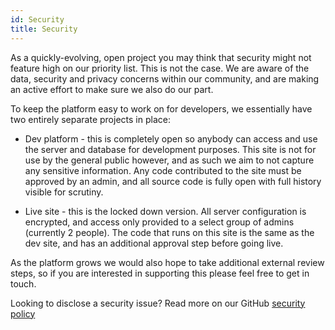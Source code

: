 ```yaml
---
id: Security
title: Security
---
```


As a quickly-evolving, open project you may think that security might not feature high on our priority list. This is not the case. We are aware of the data, security and privacy concerns within our community, and are making an active effort to make sure we also do our part.

To keep the platform easy to work on for developers, we essentially have two entirely separate projects in place:

* Dev platform - this is completely open so anybody can access and use the server and database for development purposes. This site is not for use by the general public however, and as such we aim to not capture any sensitive information. Any code contributed to the site must be approved by an admin, and all source code is fully open with full history visible for scrutiny.

* Live site - this is the locked down version. All server configuration is encrypted, and access only provided to a select group of admins (currently 2 people). The code that runs on this site is the same as the dev site, and has an additional approval step before going live.

As the platform grows we would also hope to take additional external review steps, so if you are interested in supporting this please feel free to get in touch.

Looking to disclose a security issue? Read more on our GitHub [security policy](https://github.com/onearmy/community-platform/blob/master/SECURITY.md)